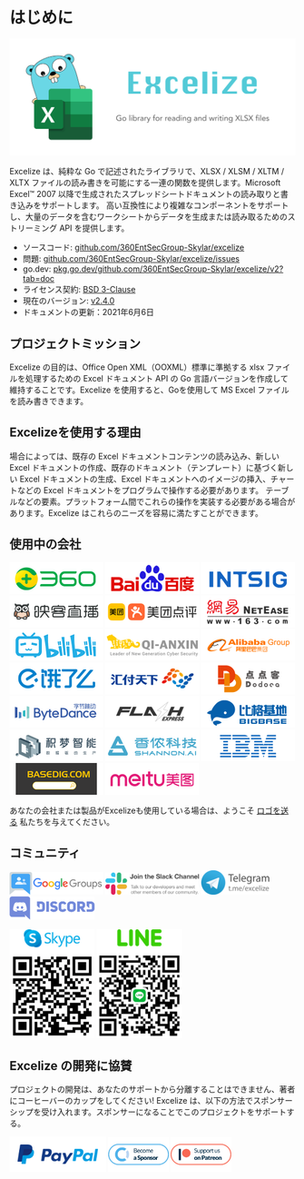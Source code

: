 # はじめに

<p align="center"><img width="650" src="../images/excelize.svg" alt="Excelize logo"></p>

Excelize は、純粋な Go で記述されたライブラリで、XLSX / XLSM / XLTM / XLTX ファイルの読み書きを可能にする一連の関数を提供します。Microsoft Excel&trade; 2007 以降で生成されたスプレッドシートドキュメントの読み取りと書き込みをサポートします。 高い互換性により複雑なコンポーネントをサポートし、大量のデータを含むワークシートからデータを生成または読み取るためのストリーミング API を提供します。

- ソースコード: [github.com/360EntSecGroup-Skylar/excelize](https://github.com/360EntSecGroup-Skylar/excelize)
- 問題: [github.com/360EntSecGroup-Skylar/excelize/issues](https://github.com/360EntSecGroup-Skylar/excelize/issues)
- go.dev: [pkg.go.dev/github.com/360EntSecGroup-Skylar/excelize/v2?tab=doc](https://pkg.go.dev/github.com/360EntSecGroup-Skylar/excelize/v2?tab=doc)
- ライセンス契約: [BSD 3-Clause](https://opensource.org/licenses/BSD-3-Clause)
- 現在のバージョン: [v2.4.0](https://github.com/360EntSecGroup-Skylar/excelize/releases/latest)
- ドキュメントの更新：2021年6月6日

## プロジェクトミッション

Excelize の目的は、Office Open XML（OOXML）標準に準拠する xlsx ファイルを処理するための Excel ドキュメント API の Go 言語バージョンを作成して維持することです。Excelize を使用すると、Goを使用して MS Excel ファイルを読み書きできます。

## Excelizeを使用する理由

場合によっては、既存の Excel ドキュメントコンテンツの読み込み、新しい Excel ドキュメントの作成、既存のドキュメント（テンプレート）に基づく新しい Excel ドキュメントの生成、Excel ドキュメントへのイメージの挿入、チャートなどの Excel ドキュメントをプログラムで操作する必要があります。 テーブルなどの要素。プラットフォーム間でこれらの操作を実装する必要がある場合があります。Excelize はこれらのニーズを容易に満たすことができます。

## 使用中の会社

<a href="https://www.360.cn" title="Qihoo 360" target="_blank"><img width="165" src="../images/vendor/360@2x.png" alt="Qihoo 360"></a> <a href="https://www.baidu.com" title="Baidu, Inc." target="_blank"><img width="165" src="../images/vendor/baidu@2x.png" alt="Baidu, Inc."></a> [![INTSIG](../images/vendor/intsig.com_en.png)](https://en.intsig.com) <a href="https://www.inke.cn" title="Inke, Inc." target="_blank"><img width="165" src="../images/vendor/inke@2x.png" alt="Inke, Inc."></a> <a href="https://www.meituan.com" title="Meituan-Dianping" target="_blank"><img width="165" src="../images/vendor/meituan@2x.png" alt="Meituan-Dianping"></a> <a href="https://www.163.com" title="NetEase" target="_blank"><img width="165" src="../images/vendor/netease@2x.png" alt="NetEase"></a> <a href="https://www.bilibili.com" title="Bilibili" target="_blank"><img width="165" src="../images/vendor/bilibili@2x.png" alt="Bilibili"></a> <a href="https://www.qianxin.com" title="Qi An Xin Group" target="_blank"><img width="165" src="../images/vendor/qianxin.com_en@2x.png" alt="Qi An Xin Group"></a> <a href="https://www.alibabagroup.com" title="Alibaba Group" target="_blank"><img width="165" src="../images/vendor/alibabagroup@2x.png" alt="Alibaba Group"></a> <a href="https://www.ele.me" title="ele.me" target="_blank"><img width="165" src="../images/vendor/ele.me@2x.png" alt="ele.me"></a> <a href="https://www.huifu.com" title="Huifu" target="_blank"><img width="165" src="../images/vendor/huifu.com@2x.png" alt="Huifu"></a> <a href="https://www.dodoca.com" title="Dodoca Information Technology" target="_blank"><img width="165" src="../images/vendor/dodoca.com@2x.png" alt="Dodoca Information Technology"></a> <a href="https://bytedance.com" title="ByteDance" target="_blank"><img width="165" src="../images/vendor/bytedance@2x.png" alt="ByteDance"></a> <a href="https://www.flashexpress.com" title="Flash Express" target="_blank"><img width="165" src="../images/vendor/flashexpress.com@2x.png" alt="Flash Express"></a> <a href="http://www.bigbaser.com" title="Big Baser" target="_blank"><img width="165" src="../images/vendor/bigbaser.com@2x.png" alt="Big Baser"></a> <a href="https://jimengio.com" title="JimengIO" target="_blank"><img width="165" src="../images/vendor/jimengio.com@2x.png" alt="JimengIO"></a> <a href="https://www.shannonai.com" title="Shannon.AI" target="_blank"><img width="165" src="../images/vendor/shannonai.com@2x.png" alt="Shannon.AI"></a> <a href="https://ibm.com" title="IBM" target="_blank"><img width="165" src="../images/vendor/ibm@2x.png" alt="IBM"></a> <a href="https://www.basedig.com" title="Basedig" target="_blank"><img width="165" src="../images/vendor/basedig.com@2x.png" alt="Basedig"></a> <a href="https://www.meitu.com" title="Meitui" target="_blank"><img width="165" src="../images/vendor/meitu.com@2x.png" alt="Meitui"></a>

あなたの会社または製品がExcelizeも使用している場合は、ようこそ <a href="mailto: xuri.me@gmail.com?Subject=Please add our company in Excelize Introduction page&amp;Body=Hello%2C%20this%20is%20%3Cyour%20name%3E%20from%20%3Cyour%20company%20name%3E.%0AWe%20are%20using%20Excelize%20and%20will%20be%20proud%20to%20add%20our%20company%20name%20to%20Excelize%20Introduction%20page.%0APlease%20see%20attachment%20for%20our%20logo.%20%3CBe%20sure%20to%20include%20logo%20in%20attachment%3E%0A" title="ロゴを送る">ロゴを送る</a> 私たちを与えてください。

## コミュニティ

<a href="https://groups.google.com/g/excelize" title="Excelize Google Group" target="_blank"><img src="../images/google_groups@2x.png" width="165" alt="Excelize Google Group"></a> <a href="https://join.slack.com/t/xuri/shared_invite/zt-eriqdkeo-wV04zcCdBiiZveFgY86Wzw" title="Excelize Slack Channel" target="_blank"><img src="../images/slack.svg" width="165" alt="Excelize Slack Channel"></a> <a href="https://t.me/excelize" title="Excelize Community on Telegram" target="_blank"><img src="../images/telegram.svg" width="120" alt="Excelize Community on Telegram"></a> <a href="https://discord.gg/MWV8MBQGtv" title="Excelize Community on Discord" target="_blank"><img src="../images/discord.svg" width="150" alt="Excelize Community on Discord"></a>

<a href="https://join.skype.com/YW3OFS5QjYcV?source=qr-ios" title="Excelize Skype Community" target="_blank"><img src="../images/skype_group@2x.png" width="150" alt="Excelize Skype Community"></a> <a href="http://line.me/ti/g/NFIjhfbP_g" title="Excelize Line Community" target="_blank"><img src="../images/line_group@2x.png" width="150" alt="Excelize Line Community"></a>

## Excelize の開発に協賛

プロジェクトの開発は、あなたのサポートから分離することはできません、著者にコーヒーバーのカップをしてください! Excelize は、以下の方法でスポンサーシップを受け入れます。スポンサーになることでこのプロジェクトをサポートする。

<a href="https://www.paypal.com/paypalme/xuri" title="Paypal で寄付する" target="_blank"><img width="170" src="../images/donate@2x.png" alt="Paypal で寄付する"></a> <a href="https://opencollective.com/excelize" title="スポンサーになる" target="_blank"><img height="61" src="../images/opencollective.com@2x.png" alt="スポンサーになる"></a> <a href="https://www.patreon.com/xuri" title="Patreon での Excelize のサポート" target="_blank"><img height="61" src="../images/patreon.com@2x.png" alt="Patreon での Excelize のサポート"></a>
